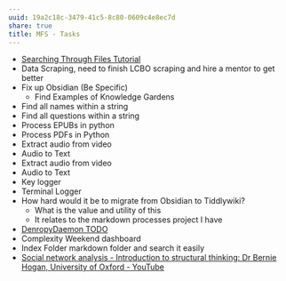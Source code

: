 ```yaml
---
uuid: 19a2c18c-3479-41c5-8c80-0609c4e8ec7d
share: true
title: MFS - Tasks
---
```

* [Searching Through Files Tutorial](/21c0a45b-3f65-446a-bcae-89242cc63469)
* Data Scraping, need to finish LCBO scraping and hire a mentor to get better
* Fix up Obsidian (Be Specific)
	* Find Examples of Knowledge Gardens
* Find all names within a string
* Find all questions within a string
* Process EPUBs in python
* Process PDFs in Python
* Extract audio from video
* Audio to Text
* Extract audio from video
* Audio to Text
* Key logger
* Terminal Logger
* How hard would it be to migrate from Obsidian to Tiddlywiki?
	* What is the value and utility of this
	* It relates to the markdown processes project I have
* [DenropyDaemon TODO](/b9cd3e8b-1727-4a22-9332-90b42b5a7ffb)
* Complexity Weekend dashboard
* Index Folder markdown folder and search it easily
* [Social network analysis - Introduction to structural thinking: Dr Bernie Hogan, University of Oxford - YouTube](https://www.youtube.com/watch?v=2ZHuj8uBinM&list=WL)